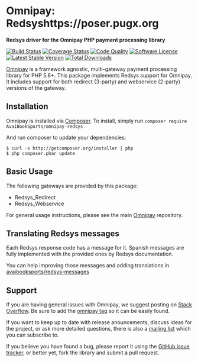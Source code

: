 # Omnipay: Redsyshttps://poser.pugx.org

**Redsys driver for the Omnipay PHP payment processing library**

[![Build Status](https://travis-ci.org/AvaiBookSports/omnipay-redsys.png?branch=master)](https://travis-ci.org/AvaiBookSports/omnipay-redsys)
[![Coverage Status](https://img.shields.io/scrutinizer/coverage/g/AvaiBookSports/omnipay-redsys.svg?style=flat)](https://scrutinizer-ci.com/g/AvaiBookSports/omnipay-redsys/code-structure)
[![Code Quality](https://img.shields.io/scrutinizer/g/AvaiBookSports/omnipay-redsys.svg?style=flat)](https://scrutinizer-ci.com/g/AvaiBookSports/omnipay-redsys/?branch=master)
[![Software License](https://img.shields.io/badge/license-MIT-brightgreen.svg?style=flat)](LICENSE)
[![Latest Stable Version](https://poser.pugx.org/AvaiBookSports/omnipay-redsys/version.png)](https://packagist.org/packages/AvaiBookSports/omnipay-redsys)
[![Total Downloads](https://poser.pugx.org/AvaiBookSports/omnipay-redsys/d/total.png)](https://packagist.org/packages/AvaiBookSports/omnipay-redsys)


[Omnipay](https://github.com/thephpleague/omnipay) is a framework agnostic, multi-gateway payment
processing library for PHP 5.6+. This package implements Redsys support for Omnipay. It includes
support for both redirect (3-party) and webservice (2-party) versions of the gateway.

## Installation

Omnipay is installed via [Composer](http://getcomposer.org/). To install, simply run `composer require AvaiBookSports/omnipay-redsys`

And run composer to update your dependencies:

    $ curl -s http://getcomposer.org/installer | php
    $ php composer.phar update

## Basic Usage

The following gateways are provided by this package:

* Redsys_Redirect
* Redsys_Webservice

For general usage instructions, please see the main [Omnipay](https://github.com/thephpleague/omnipay)
repository.

## Translating Redsys messages

Each Redsys response code has a message for it. Spanish messages are fully implemented with the provided ones by Redsys documentation.

You can help improving those messages and adding translations in [avaibooksports/redsys-messages](https://github.com/AvaiBookSports/redsys-messages)

## Support

If you are having general issues with Omnipay, we suggest posting on
[Stack Overflow](http://stackoverflow.com/). Be sure to add the
[omnipay tag](http://stackoverflow.com/questions/tagged/omnipay) so it can be easily found.

If you want to keep up to date with release anouncements, discuss ideas for the project,
or ask more detailed questions, there is also a [mailing list](https://groups.google.com/forum/#!forum/omnipay) which
you can subscribe to.

If you believe you have found a bug, please report it using the [GitHub issue tracker](https://github.com/AvaiBookSports/omnipay-redsys/issues),
or better yet, fork the library and submit a pull request.
